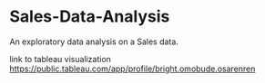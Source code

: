 # Sales-Data-Analysis
An exploratory data analysis on a Sales data.


link to tableau visualization https://public.tableau.com/app/profile/bright.omobude.osarenren 

